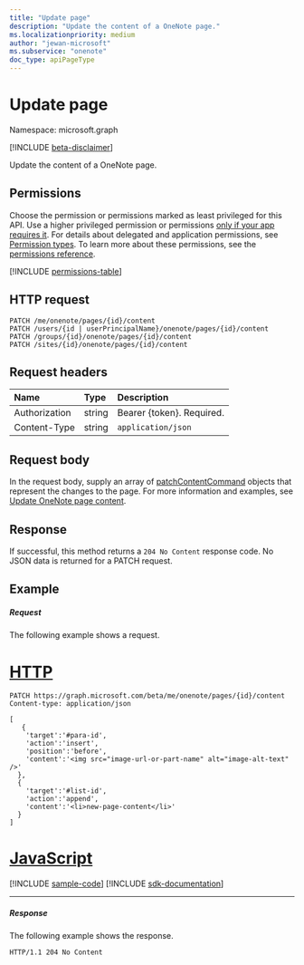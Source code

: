 ```yaml
---
title: "Update page"
description: "Update the content of a OneNote page."
ms.localizationpriority: medium
author: "jewan-microsoft"
ms.subservice: "onenote"
doc_type: apiPageType
---
```


# Update page

Namespace: microsoft.graph

[!INCLUDE [beta-disclaimer](../../includes/beta-disclaimer.md)]

Update the content of a OneNote page.
## Permissions
Choose the permission or permissions marked as least privileged for this API. Use a higher privileged permission or permissions [only if your app requires it](/graph/permissions-overview#best-practices-for-using-microsoft-graph-permissions). For details about delegated and application permissions, see [Permission types](/graph/permissions-overview#permission-types). To learn more about these permissions, see the [permissions reference](/graph/permissions-reference).

<!-- { "blockType": "permissions", "name": "page_update" } -->
[!INCLUDE [permissions-table](../includes/permissions/page-update-permissions.md)]

## HTTP request
<!-- { "blockType": "ignored" } -->
```http
PATCH /me/onenote/pages/{id}/content
PATCH /users/{id | userPrincipalName}/onenote/pages/{id}/content
PATCH /groups/{id}/onenote/pages/{id}/content
PATCH /sites/{id}/onenote/pages/{id}/content
```
## Request headers
| Name       | Type | Description|
|:-----------|:------|:----------|
| Authorization  | string  | Bearer {token}. Required. |
| Content-Type | string | `application/json` |

## Request body
In the request body, supply an array of [patchContentCommand](../resources/patchcontentcommand.md) objects that represent the changes to the page. For more information and examples, see [Update OneNote page content](/graph/onenote-update-page).

## Response

If successful, this method returns a `204 No Content` response code.  No JSON data is returned for a PATCH request.
## Example
##### Request
The following example shows a request.

# [HTTP](#tab/http)
<!-- {
  "blockType": "request",
  "name": "update_page"
}-->
```http
PATCH https://graph.microsoft.com/beta/me/onenote/pages/{id}/content
Content-type: application/json

[
   {
    'target':'#para-id',
    'action':'insert',
    'position':'before',
    'content':'<img src="image-url-or-part-name" alt="image-alt-text" />'
  }, 
  {
    'target':'#list-id',
    'action':'append',
    'content':'<li>new-page-content</li>'
  }
]
```

# [JavaScript](#tab/javascript)
[!INCLUDE [sample-code](../includes/snippets/javascript/update-page-javascript-snippets.md)]
[!INCLUDE [sdk-documentation](../includes/snippets/snippets-sdk-documentation-link.md)]

---

##### Response
The following example shows the response. 
<!-- {
  "blockType": "response"
} -->
```http
HTTP/1.1 204 No Content
```

<!-- uuid: 8fcb5dbc-d5aa-4681-8e31-b001d5168d79
2015-10-25 14:57:30 UTC -->
<!--
{
  "type": "#page.annotation",
  "description": "Update page",
  "keywords": "",
  "section": "documentation",
  "tocPath": "",
  "suppressions": [
    "Error: /api/page-update.md/update_page:
      Error parsing resource definition: Deserialized JSON type 'Newtonsoft.Json.Linq.JArray' is not compatible with expected type 'Newtonsoft.Json.Linq.JObject'. Path '', line 13, position 1."
  ]
}
-->


